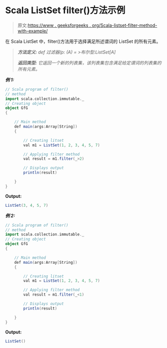 # Scala ListSet filter()方法示例

> 原文:[https://www . geeksforgeeks . org/Scala-listset-filter-method-with-example/](https://www.geeksforgeeks.org/scala-listset-filter-method-with-example/)

在 Scala ListSet 中，filter()方法用于选择满足所述谓词的 ListSet 的所有元素。

> ***方法定义:*** *def 过滤器(p: (A) = >布尔型:ListSet[A]*
> 
> ***返回类型:*** *它返回一个新的列表集，该列表集包含满足给定谓词的列表集的所有元素。*

***例 1:***

```scala
// Scala program of filter() 
// method 
import scala.collection.immutable._
// Creating object 
object GfG 
{ 

    // Main method 
    def main(args:Array[String]) 
    { 

        // Creating litset
        val m1 = ListSet(1, 2, 3, 4, 5, 7)

        // Applying filter method 
        val result = m1.filter(_>2) 

        // Displays output 
        println(result) 

    } 
} 
```

**Output:**

```scala
ListSet(3, 4, 5, 7)

```

***例 2:***

```scala
// Scala program of filter() 
// method 
import scala.collection.immutable._
// Creating object 
object GfG 
{ 

    // Main method 
    def main(args:Array[String]) 
    { 

        // Creating litset
        val m1 = ListSet(1, 2, 3, 4, 5, 7)

        // Applying filter method 
        val result = m1.filter(_<1) 

        // Displays output 
        println(result) 

    } 
} 
```

**Output:**

```scala
ListSet()

```